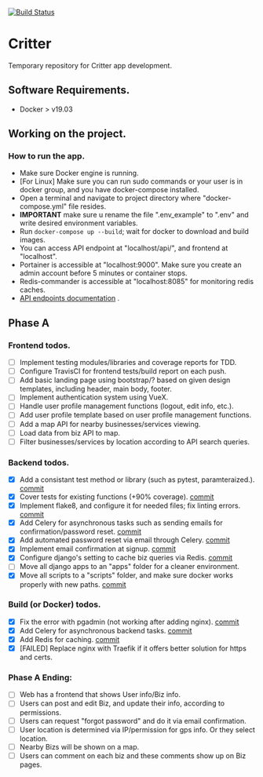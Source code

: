 [![Build Status](https://travis-ci.com/critter-co/critterco-dev.svg?branch=master)](https://travis-ci.com/critter-co/critterco-dev)
# Critter 
Temporary repository for Critter app development. 

## Software Requirements.
- Docker > v19.03

## Working on the project.

### How to run the app.
- Make sure Docker engine is running.
- [For Linux] Make sure you can run sudo commands or your user is in docker group, and you have docker-compose installed.
- Open a terminal and navigate to project directory where "docker-compose.yml" file resides.
- **IMPORTANT** make sure u rename the file ".env_example" to ".env" and write desired environment variables.
- Run ```docker-compose up --build```; wait for docker to download and build images.
- You can access API endpoint at "localhost/api/", and frontend at "localhost".
- Portainer is accessible at "localhost:9000". Make sure you create an admin account before 5 minutes or container stops.
- Redis-commander is accessible at "localhost:8085" for monitoring redis caches.
- [API endpoints documentation](https://documenter.getpostman.com/view/10900080/SzzdC1NW) .

## Phase A

### Frontend todos.
- [ ] Implement testing modules/libraries and coverage reports for TDD.
- [ ] Configure TravisCI for frontend tests/build report on each push.
- [ ] Add basic landing page using bootstrap/? based on given design templates, including header, main body, footer.
- [ ] Implement authentication system using VueX. 
- [ ] Handle user profile management functions (logout, edit info, etc.).
- [ ] Add user profile template based on user profile management functions.
- [ ] Add a map API for nearby businesses/services viewing.
- [ ] Load data from biz API to map.
- [ ] Filter businesses/services by location according to API search queries.

### Backend todos.
- [x] Add a consistant test method or library (such as pytest, paramteraized.). [commit](https://github.com/critter-co/critterco-dev/commit/4095c7526588ea001ab4677c7efde27e456970d8 "Fixing commit") 
- [x] Cover tests for existing functions (+90% coverage). [commit](https://github.com/critter-co/critterco-dev/commit/0ff5bd451da2900c910ae10f399be260a5721e29 "Fixing commit") 
- [x] Implement flake8, and configure it for needed files; fix linting errors. [commit](https://github.com/critter-co/critterco-dev/commit/5104dc88efedbc58d2c954445517cb1f6bfd8286 "Fixing commit")
- [x] Add Celery for asynchronous tasks such as sending emails for confirmation/password reset. [commit](https://github.com/critter-co/critterco-dev/commit/28cc5ec9ddfb3212d5d08e91436997f7fdafba9a "Fixing commit")
- [x] Add automated password reset via email through Celery. [commit](https://github.com/critter-co/critterco-dev/commit/508474206fe969df6520cacee683b13da408d385 "Fixing commit")
- [x] Implement email confirmation at signup. [commit](https://github.com/critter-co/critterco-dev/commit/644bbfe8d2ce11e951a98918a0f3c358eefc2d0d "Fixing commit")
- [x] Configure django's setting to cache biz queries via Redis. [commit](https://github.com/critter-co/critterco-dev/commit/5037049df12288ce1722da5c04a060c7ea2b1bcd "Fixing commit")
- [ ] Move all django apps to an "apps" folder for a cleaner environment.
- [x] Move all scripts to a "scripts" folder, and make sure docker works properly with new paths. [commit](https://github.com/critter-co/critterco-dev/commit/dd1810a584648f84cf960cb0da3ba8a0702dd399 "Fixing commit") 

### Build (or Docker) todos.
- [x] Fix the error with pgadmin (not working after adding nginx). [commit](https://github.com/critter-co/critterco-dev/commit/10273f283e93219a3a35e04377fe535eb7b652be "Fixing commit")
- [x] Add Celery for asynchronous backend tasks. [commit](https://github.com/critter-co/critterco-dev/commit/28cc5ec9ddfb3212d5d08e91436997f7fdafba9a "Fixing commit")
- [x] Add Redis for caching. [commit](https://github.com/critter-co/critterco-dev/commit/96b7ae7bbb325af4a3b4e5b0c83ea477b8dabb51 "Fixing commit") 
- [x] [FAILED] Replace nginx with Traefik if it offers better solution for https and certs.

### Phase A Ending:
- [ ] Web has a frontend that shows User info/Biz info.
- [ ] Users can post and edit Biz, and update their info, according to permissions.
- [ ] Users can request "forgot password" and do it via email confirmation.
- [ ] User location is determined via IP/permission for gps info. Or they select location.
- [ ] Nearby Bizs will be shown on a map.
- [ ] Users can comment on each biz and these comments show up on Biz pages.
